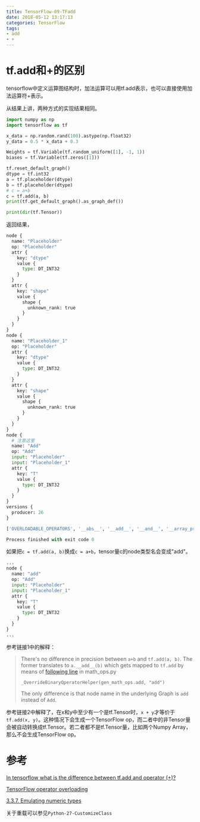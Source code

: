 ```yaml
---
title: TensorFlow-09-TFadd
date: 2018-05-12 13:17:13
categories: TensorFlow
tags:
- add
- +
---
```


# tf.add和+的区别

tensorflow中定义运算图结构时，加法运算可以用tf.add表示，也可以直接使用加法运算符+表示。

从结果上讲，两种方式的实现结果相同。

```python
import numpy as np
import tensorflow as tf

x_data = np.random.rand(100).astype(np.float32)
y_data = 0.5 * x_data + 0.3

Weights = tf.Variable(tf.random_uniform([1], -1, 1))
biases = tf.Variable(tf.zeros([1]))

tf.reset_default_graph()
dtype = tf.int32
a = tf.placeholder(dtype)
b = tf.placeholder(dtype)
# c = a+b
c = tf.add(a, b)
print(tf.get_default_graph().as_graph_def())

print(dir(tf.Tensor))
```

返回结果，

```python
node {
  name: "Placeholder"
  op: "Placeholder"
  attr {
    key: "dtype"
    value {
      type: DT_INT32
    }
  }
  attr {
    key: "shape"
    value {
      shape {
        unknown_rank: true
      }
    }
  }
}
node {
  name: "Placeholder_1"
  op: "Placeholder"
  attr {
    key: "dtype"
    value {
      type: DT_INT32
    }
  }
  attr {
    key: "shape"
    value {
      shape {
        unknown_rank: true
      }
    }
  }
}
node {
  # 注意这里
  name: "Add"
  op: "Add"
  input: "Placeholder"
  input: "Placeholder_1"
  attr {
    key: "T"
    value {
      type: DT_INT32
    }
  }
}
versions {
  producer: 26
}

['OVERLOADABLE_OPERATORS', '__abs__', '__add__', '__and__', '__array_priority__', '__bool__', '__class__', '__copy__', '__delattr__', '__dict__', '__dir__', '__div__', '__doc__', '__eq__', '__floordiv__', '__format__', '__ge__', '__getattribute__', '__getitem__', '__gt__', '__hash__', '__init__', '__init_subclass__', '__invert__', '__iter__', '__le__', '__lt__', '__matmul__', '__mod__', '__module__', '__mul__', '__ne__', '__neg__', '__new__', '__nonzero__', '__or__', '__pow__', '__radd__', '__rand__', '__rdiv__', '__reduce__', '__reduce_ex__', '__repr__', '__rfloordiv__', '__rmatmul__', '__rmod__', '__rmul__', '__ror__', '__rpow__', '__rsub__', '__rtruediv__', '__rxor__', '__setattr__', '__sizeof__', '__str__', '__sub__', '__subclasshook__', '__truediv__', '__weakref__', '__xor__', '_add_consumer', '_as_node_def_input', '_as_tf_output', '_c_api_shape', '_get_input_ops_without_shapes', '_override_operator', '_rank', '_shape', '_shape_as_list', '_shape_tuple', '_tf_api_names', 'consumers', 'device', 'dtype', 'eval', 'get_shape', 'graph', 'name', 'op', 'set_shape', 'shape', 'value_index']

Process finished with exit code 0
```

如果把`c = tf.add(a, b)`换成`c = a+b`，tensor量c的node类型名会变成"add"。

```python
...
node {
  name: "add"
  op: "Add"
  input: "Placeholder"
  input: "Placeholder_1"
  attr {
    key: "T"
    value {
      type: DT_INT32
    }
  }
}
...
```

参考链接1中的解释：

> There's no difference in precision between `a+b` and `tf.add(a, b)`. The former translates to `a.__add__(b)` which gets mapped to `tf.add` by means of [following line](https://github.com/tensorflow/tensorflow/blob/c43a32d5d0929170a057862e2cd0b59308421444/tensorflow/python/ops/math_ops.py#L845) in math_ops.py
>
> `_OverrideBinaryOperatorHelper(gen_math_ops.add, "add")`
>
> The only difference is that node name in the underlying Graph is `add` instead of `Add`. 

参考链接2中解释了，在x和y中至少有一个是tf.Tensor时，`x + y`才等价于`tf.add(x, y)`。这种情况下会生成一个TensorFlow op，而二者中的非Tensor量会被自动转换成tf.Tensor。若二者都不是tf.Tensor量，比如两个Numpy Array，那么不会生成TensorFlow op。

# 参考

[In tensorflow what is the difference between tf.add and operator (+)?](https://stackoverflow.com/questions/37900780/in-tensorflow-what-is-the-difference-between-tf-add-and-operator)

[TensorFlow operator overloading](https://stackoverflow.com/questions/35094899/tensorflow-operator-overloading)

[3.3.7. Emulating numeric types](https://docs.python.org/3/reference/datamodel.html#emulating-numeric-types)

关于重载可以参见`Python-27-CustomizeClass`

